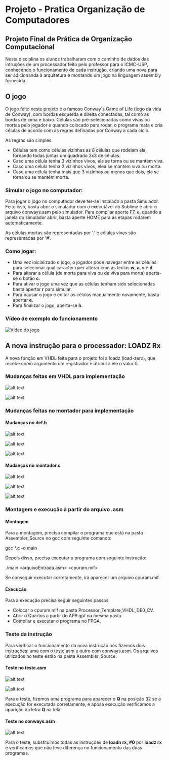 # Projeto - Pratica Organização de Computadores
## Projeto Final de Prática de Organização Computacional

Nesta disciplina os alunos trabalharam com o caminho de dados das intruções de um processador feito pelo professor para o ICMC-USP, conhecendo o funcionamento de cada instrução, criando uma nova para ser adicionanda à arquitetura e montando um jogo na linguagem assembly fornecida.

## O jogo

O jogo feito neste projeto é o famoso Conway's Game of Life (jogo da vida de Conway), com bordas esquerda e direita conectadas, tal como as bordas de cima e baixo. Células são pré-selecionadas como vivas ou mortas pelo jogador e quando colocado para rodar, o programa mata e cria células de acordo com as regras definadas por Conway a cada ciclo.

As regras são simples:
- Células tem como células vizinhas as 8 células que rodeiam ela, fornando todas juntas um quadrado 3x3 de células.
- Caso uma célula tenha 3 vizinhos vivos, ela se torna ou se mantém viva.
- Caso uma célula tenha 2 vizinhos vivos, elea se mantém viva ou morta.
- Caso uma célula tenha mais que 3 vizinhos ou menos que dois, ela se torna ou se mantém morta.


### Simular o jogo no computador:

Para jogar o jogo no computador deve ter-se instalado a pasta Simulador. Feito isso, basta abrir o simulador com o executável do Sublime e abrir o arquivo conways.asm pelo simulador. Para compilar aperte F7, e, quando a janela do simulador abrir, basta aperte HOME para as etapas rodarem automaticamente.

As células mortas são representadas por '.' e células vivas são representadas por '#'.

### Como jogar:

- Uma vez inicializado o jogo, o jogador pode navegar entre as células para selecionar qual caracter quer alterar com as teclas **w**, **a**, **s** e **d**.
- Para alterar a célula (de morta para viva ou de viva para morta) aperta-se o botão **c**.
- Para ativar o jogo uma vez que as células tenham sido selecionadas basta apertar **r** para simular.
- Para pausar o jogo e editar as células manualmente novamente, basta apertar **e**.
- Para finalizar o jogo, aperta-se **h**.

### Vídeo de exemplo do funcionamento
[![Vídeo do jogo]()](https://youtu.be/Q2f86QpXnTA)


## A nova instrução para o processador:	LOADZ Rx

A nova função em VHDL feita para o projeto foi a loadz (load-zero), que recebe como argumento um registrador e atribuí a ele o valor 0.

### Mudanças feitas em VHDL para implementação
![alt text](https://github.com/884kaito/Projeto-PratOrgComp/blob/main/Imagens/quartus1.png)

![alt text](https://github.com/884kaito/Projeto-PratOrgComp/blob/main/Imagens/quartus3.png)

### Mudanças feitas no montador para implementação

#### Mudanças no def.h

![alt text](https://github.com/884kaito/Projeto-PratOrgComp/blob/main/Imagens/def1.png)

![alt text](https://github.com/884kaito/Projeto-PratOrgComp/blob/main/Imagens/def2.png)

![alt text](https://github.com/884kaito/Projeto-PratOrgComp/blob/main/Imagens/def3.png)

#### Mudanças no montador.c

![alt text](https://github.com/884kaito/Projeto-PratOrgComp/blob/main/Imagens/montador1.png)

![alt text](https://github.com/884kaito/Projeto-PratOrgComp/blob/main/Imagens/montador2.png)

![alt text](https://github.com/884kaito/Projeto-PratOrgComp/blob/main/Imagens/montador3.png)

### Montagem e execução à partir do arquivo .asm

#### Montagem

Para a montagem, precisa compilar o programa que está na pasta Assembler_Source no gcc com seguinte comando:

 gcc *.c -o main
 
 Depois disso, precisa executar o programa com seguinte instrução:
 
 ./main <arquivoEntrada.asm> <cpuram.mif>
 
 Se conseguir executar corretamente, irá aparecer um arquivo cpuram.mif.
 
 
 #### Execução
 
 Para a execução precisa seguir seguintes passos.
 
 - Colocar o cpuram.mif na pasta Processor_Template_VHDL_DE0_CV.
 - Abrir o Quartus a partir do AP9.qpf na mesma pasta. 
 - Compilar e executar o programa no FPGA.

### Teste da instrução

Para verificar o funcionamento da nova instrução nós fizemos dois instruções: uma com o teste.asm e outro com conways.asm. Os arquivos utilizados no teste estão na pasta Assembler_Source.

#### Teste no teste.asm

![alt text](https://github.com/884kaito/Projeto-PratOrgComp/blob/main/Imagens/teste.png)

![alt text](https://github.com/884kaito/Projeto-PratOrgComp/blob/main/Imagens/teste_feito.jpeg)

Para o teste, fizemos uma programa para aparecer o **Q** na posição 32 se a execução for executada corretamente, e apósa execução verificamos a aparição da letra **Q** na tela.

#### Teste no conways.asm

![alt text](https://github.com/884kaito/Projeto-PratOrgComp/blob/main/Imagens/conways.png)

Para o teste, substituímos todas as instruções de **loadn rx, #0** por **loadz rx** e verificamos que não teve diferença no funcionamento das duas programas.


